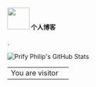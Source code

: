 #### <img src="https://media.giphy.com/media/VgCDAzcKvsR6OM0uWg/giphy.gif" width="50"> 个人博客
  
.    
   
![Prify Philip's GitHub Stats]([https://github-readme-stats.vercel.app/api?username=aikunzhe&hide=stars&show_icons=true](https://aikunzhe.github.io/))


<table>
  <tr>
    <td>You are visitor</td>
    <td><img src="https://profile-counter.glitch.me/aikunzhe-github/count.svg" alt="" /></td>
  </tr>
</table>
